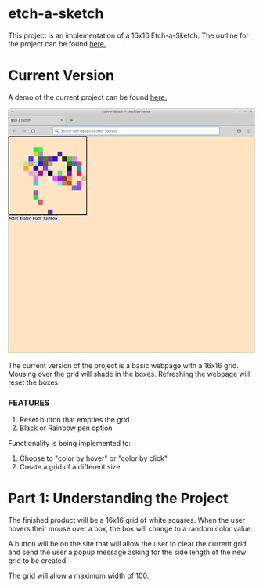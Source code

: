 # etch-a-sketch

This project is an implementation of a 16x16 Etch-a-Sketch. The outline for the project can be found [here.](https://www.theodinproject.com/paths/foundations/courses/foundations/lessons/etch-a-sketch-project)

# Current Version

A demo of the current project can be found [here.](https://thejulianflores.github.io/etch-a-sketch/)

![A prototype](img/prototype2.png)

The current version of the project is a basic webpage with a 16x16 grid. Mousing over the grid will shade in the boxes. Refreshing the webpage will reset the boxes.

### FEATURES

1. Reset button that empties the grid
2. Black or Rainbow pen option

Functionality is being implemented to:

1. Choose to "color by hover" or "color by click"
2. Create a grid of a different size

# Part 1: Understanding the Project

The finished product will be a 16x16 grid of white squares. When the user hovers their mouse over a box, the box will change to a random color value. 

A button will be on the site that will allow the user to clear the current grid and send the user a popup message asking for the side length of the new grid to be created.

The grid will allow a maximum width of 100.

